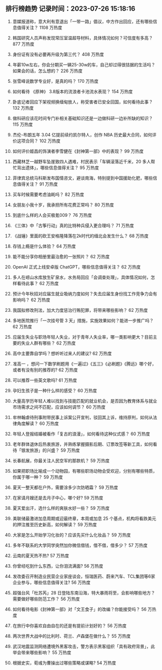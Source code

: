 
## 排行榜趋势 记录时间：2023-07-26 15:18:16
  
  1. 意媒报道称，意大利有意退出「一带一路」倡议，中方作出回应，还有哪些信息值得关注？ 1108 万热度
    
  2. 韩国研究人员声称发现常压室温超导材料，具体情况如何？可信度有多高？ 877 万热度
    
  3. 身份证有没有必要再升级为第三代？ 408 万热度
    
  4. 年薪10w左右，你会分期买一辆25-30w的车，自己却过得很拮据的生活吗？如果会的话，怎么想的？ 226 万热度
    
  5. 张雪峰说数学专业好，是真的吗？ 170 万热度
    
  6. 如何看待 《原神》 3.8版本的流浪者卡池流水表现？ 154 万热度
    
  7. 卧底记者回应下架视频换缅甸放人，称受害者已安全回国，如何看待此事？ 132 万热度
    
  8. 做科研应该花时间专门补相关基础知识还是一边做科研一边补所缺的知识？ 115 万热度
    
  9. 杰伦-布朗五年 3.04 亿提前续约凯尔特人，创作 NBA 历史最大合同，如何评价这项合同？ 102 万热度
    
  10. 如何评价姬昌的饰演者李雪健在《封神第一部》中的表现？ 99 万热度
    
  11. 西藏林芝一越野车坠崖致四人遇难，村民表示「车辆滚落近千米，20 多人帮忙背出遗体」，哪些信息值得关注？ 95 万热度
    
  12. 菲律宾总统马科斯发布国情咨文，避谈南海，特别提到中国援助化肥，哪些信息值得关注？ 91 万热度
    
  13. 买车时候需要考虑油耗吗？ 82 万热度
    
  14. 女朋友小我十岁，我承担所有花费正常吗？ 80 万热度
    
  15. 到底什么样的人会买极氪009？ 76 万热度
    
  16. 《三体》中「古筝行动」真的比特种兵侵入更合理吗？ 71 万热度
    
  17. 《战锤》里面的砍王安格隆降落在2k时代的缅北会发生什么？ 68 万热度
    
  18. 存钱上瘾是什么体验？ 64 万热度
    
  19. 能不能分享你相册里最治愈的一张照片？ 62 万热度
    
  20. OpenAI 正式上线安卓版 ChatGPT，哪些信息值得关注？ 62 万热度
    
  21. 多人在崂山水库放生矿泉水，水务局回应「会调查处理」，具体情况如何，怎样看待此事？ 62 万热度
    
  22. 预计今年秋招对应届生就业吸纳力度如何？失去应届生身份找工作竞争力会有影响吗？ 62 万热度
    
  23. 我国拟修改刑法，加大力度惩治行贿犯罪，将带来哪些影响？ 62 万热度
    
  24. 多地医院推行「一次挂号管 3 天」措施，实施效果如何？能进一步推广吗？ 62 万热度
    
  25. 应届生失业与职场年轻人失业，对于青年人失业率，哪一类影响更大？目前主要的失业人群有哪些？ 62 万热度
    
  26. 高中主要靠自学吗？想听听过来人的建议? 62 万热度
    
  27. 准高一 ，想问一下数学刷题用《一遍过》《五三》《必刷题》《腾远》哪个好，或者有没有别的推荐的? 62 万热度
    
  28. 可以推荐一些英文歌吗? 61 万热度
    
  29. 孕妇生孩子是一种什么样的感受？ 60 万热度
    
  30. 大量高学历年轻人难以找到与技能匹配的就业机会，是否因为教育体系与就业市场需求之间不匹配，应该如何调节？ 60 万热度
    
  31. 牟林翰虐待刑事附带民事上诉案公开宣判，驳回其上诉，维持原判，如何从法律角度解读？ 60 万热度
    
  32. 年轻人登报结婚被看作「复古的浪漫」，如何看待这种仪式感？ 60 万热度
    
  33. 老年群体退休后热衷旅游，并熟练掌握摄影后期、订票改签等新工具，如何看待「银发旅游」的兴盛？ 59 万热度
    
  34. 长春航展，你最关注人民空军的那款机？ 59 万热度
    
  35. 如果把职场比喻成一个动物园，有哪些职场动物会受欢迎，分别有哪些特质，你属于哪一种？ 59 万热度
    
  36. 夏天一整天都在户外，需要涂多少次防晒霜？ 59 万热度
    
  37. 在家请月嫂还是去月子中心，哪个好? 59 万热度
    
  38. 夏天爱出汗，选什么样的爽肤水好一些？ 59 万热度
    
  39. 美联储最激进加息周期或迎最终章，本周或加息 25 个基点，机构将看跌美元的押注推至历史新高，如何解读？ 59 万热度
    
  40. 大家是怎么开始学习化妆的？应该先买什么化妆品？ 59 万热度
    
  41. 多年不联系的大学同学突然加你微信借钱，借不借，借多少？ 57 万热度
    
  42. 云南的夏天热不热? 57 万热度
    
  43. 你曾经吃到什么东西，让你泪流满面? 56 万热度
    
  44. 发改委召开制造业民营企业家座谈会，恒瑞医药、蔚来汽车、TCL集团等6家企业参与，哪些信息值得关注? 56 万热度
    
  45. 超强台风「杜苏芮」28 日登陆东南沿海，特大暴雨将至，会影响哪些地方？需要做好哪些防范工作？ 56 万热度
    
  46. 如何看待电影《封神第一部》对「文王食子」的改编？你能接受吗？ 56 万热度
    
  47. 在旅行中你喜欢自由自在的还是有提前计划好的？ 56 万热度
    
  48. 两次世界大战中的比利时、荷兰、卢森堡在做什么？ 55 万热度
    
  49. 武汉地震监测网络遭境外黑客攻击，警方表示黑客组织「具有政府背景」，此举会带来哪些影响？ 55 万热度
    
  50. 根据史实，荀彧为曹操出过哪些策略或谋略? 54 万热度
    